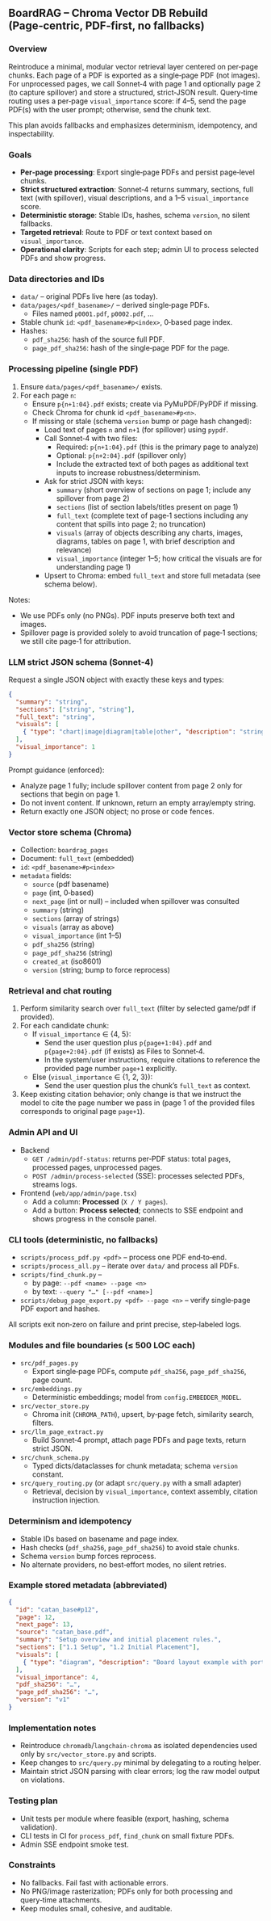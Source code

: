 ## BoardRAG – Chroma Vector DB Rebuild (Page‑centric, PDF‑first, no fallbacks)

### Overview
Reintroduce a minimal, modular vector retrieval layer centered on per‑page chunks. Each page of a PDF is exported as a single‑page PDF (not images). For unprocessed pages, we call Sonnet‑4 with page 1 and optionally page 2 (to capture spillover) and store a structured, strict‑JSON result. Query‑time routing uses a per‑page `visual_importance` score: if 4–5, send the page PDF(s) with the user prompt; otherwise, send the chunk text.

This plan avoids fallbacks and emphasizes determinism, idempotency, and inspectability.

### Goals
- **Per‑page processing**: Export single‑page PDFs and persist page‑level chunks.
- **Strict structured extraction**: Sonnet‑4 returns summary, sections, full text (with spillover), visual descriptions, and a 1–5 `visual_importance` score.
- **Deterministic storage**: Stable IDs, hashes, schema `version`, no silent fallbacks.
- **Targeted retrieval**: Route to PDF or text context based on `visual_importance`.
- **Operational clarity**: Scripts for each step; admin UI to process selected PDFs and show progress.

### Data directories and IDs
- `data/` – original PDFs live here (as today).
- `data/pages/<pdf_basename>/` – derived single‑page PDFs.
  - Files named `p0001.pdf`, `p0002.pdf`, …
- Stable chunk `id`: `<pdf_basename>#p<index>`, 0‑based page index.
- Hashes:
  - `pdf_sha256`: hash of the source full PDF.
  - `page_pdf_sha256`: hash of the single‑page PDF for the page.

### Processing pipeline (single PDF)
1) Ensure `data/pages/<pdf_basename>/` exists.
2) For each page `n`:
   - Ensure `p{n+1:04}.pdf` exists; create via PyMuPDF/PyPDF if missing.
   - Check Chroma for chunk id `<pdf_basename>#p<n>`.
   - If missing or stale (schema `version` bump or page hash changed):
     - Load text of pages `n` and `n+1` (for spillover) using `pypdf`.
     - Call Sonnet‑4 with two files:
       - Required: `p{n+1:04}.pdf` (this is the primary page to analyze)
       - Optional: `p{n+2:04}.pdf` (spillover only)
       - Include the extracted text of both pages as additional text inputs to increase robustness/determinism.
     - Ask for strict JSON with keys:
       - `summary` (short overview of sections on page 1; include any spillover from page 2)
       - `sections` (list of section labels/titles present on page 1)
       - `full_text` (complete text of page‑1 sections including any content that spills into page 2; no truncation)
       - `visuals` (array of objects describing any charts, images, diagrams, tables on page 1, with brief description and relevance)
       - `visual_importance` (integer 1–5; how critical the visuals are for understanding page 1)
     - Upsert to Chroma: embed `full_text` and store full metadata (see schema below).

Notes:
- We use PDFs only (no PNGs). PDF inputs preserve both text and images.
- Spillover page is provided solely to avoid truncation of page‑1 sections; we still cite page‑1 for attribution.

### LLM strict JSON schema (Sonnet‑4)
Request a single JSON object with exactly these keys and types:

```json
{
  "summary": "string",
  "sections": ["string", "string"],
  "full_text": "string",
  "visuals": [
    { "type": "chart|image|diagram|table|other", "description": "string", "relevance": "string" }
  ],
  "visual_importance": 1
}
```

Prompt guidance (enforced):
- Analyze page 1 fully; include spillover content from page 2 only for sections that begin on page 1.
- Do not invent content. If unknown, return an empty array/empty string.
- Return exactly one JSON object; no prose or code fences.

### Vector store schema (Chroma)
- Collection: `boardrag_pages`
- Document: `full_text` (embedded)
- `id`: `<pdf_basename>#p<index>`
- `metadata` fields:
  - `source` (pdf basename)
  - `page` (int, 0‑based)
  - `next_page` (int or null) – included when spillover was consulted
  - `summary` (string)
  - `sections` (array of strings)
  - `visuals` (array as above)
  - `visual_importance` (int 1–5)
  - `pdf_sha256` (string)
  - `page_pdf_sha256` (string)
  - `created_at` (iso8601)
  - `version` (string; bump to force reprocess)

### Retrieval and chat routing
1) Perform similarity search over `full_text` (filter by selected game/pdf if provided).
2) For each candidate chunk:
   - If `visual_importance` ∈ {4, 5}:
     - Send the user question plus `p{page+1:04}.pdf` and `p{page+2:04}.pdf` (if exists) as Files to Sonnet‑4.
     - In the system/user instructions, require citations to reference the provided page number `page+1` explicitly.
   - Else (`visual_importance` ∈ {1, 2, 3}):
     - Send the user question plus the chunk’s `full_text` as context.
3) Keep existing citation behavior; only change is that we instruct the model to cite the page number we pass in (page 1 of the provided files corresponds to original page `page+1`).

### Admin API and UI
- Backend
  - `GET /admin/pdf-status`: returns per‑PDF status: total pages, processed pages, unprocessed pages.
  - `POST /admin/process-selected` (SSE): processes selected PDFs, streams logs.
- Frontend (`web/app/admin/page.tsx`)
  - Add a column: **Processed** (`X / Y pages`).
  - Add a button: **Process selected**; connects to SSE endpoint and shows progress in the console panel.

### CLI tools (deterministic, no fallbacks)
- `scripts/process_pdf.py <pdf>` – process one PDF end‑to‑end.
- `scripts/process_all.py` – iterate over `data/` and process all PDFs.
- `scripts/find_chunk.py` –
  - by page: `--pdf <name> --page <n>`
  - by text: `--query "…" [--pdf <name>]`
- `scripts/debug_page_export.py <pdf> --page <n>` – verify single‑page PDF export and hashes.

All scripts exit non‑zero on failure and print precise, step‑labeled logs.

### Modules and file boundaries (≤ 500 LOC each)
- `src/pdf_pages.py`
  - Export single‑page PDFs, compute `pdf_sha256`, `page_pdf_sha256`, page count.
- `src/embeddings.py`
  - Deterministic embeddings; model from `config.EMBEDDER_MODEL`.
- `src/vector_store.py`
  - Chroma init (`CHROMA_PATH`), upsert, by‑page fetch, similarity search, filters.
- `src/llm_page_extract.py`
  - Build Sonnet‑4 prompt, attach page PDFs and page texts, return strict JSON.
- `src/chunk_schema.py`
  - Typed dicts/dataclasses for chunk metadata; schema `version` constant.
- `src/query_routing.py` (or adapt `src/query.py` with a small adapter)
  - Retrieval, decision by `visual_importance`, context assembly, citation instruction injection.

### Determinism and idempotency
- Stable IDs based on basename and page index.
- Hash checks (`pdf_sha256`, `page_pdf_sha256`) to avoid stale chunks.
- Schema `version` bump forces reprocess.
- No alternate providers, no best‑effort modes, no silent retries.

### Example stored metadata (abbreviated)
```json
{
  "id": "catan_base#p12",
  "page": 12,
  "next_page": 13,
  "source": "catan_base.pdf",
  "summary": "Setup overview and initial placement rules.",
  "sections": ["1.1 Setup", "1.2 Initial Placement"],
  "visuals": [
    { "type": "diagram", "description": "Board layout example with ports.", "relevance": "Clarifies placement rules" }
  ],
  "visual_importance": 4,
  "pdf_sha256": "…",
  "page_pdf_sha256": "…",
  "version": "v1"
}
```

### Implementation notes
- Reintroduce `chromadb`/`langchain-chroma` as isolated dependencies used only by `src/vector_store.py` and scripts.
- Keep changes to `src/query.py` minimal by delegating to a routing helper.
- Maintain strict JSON parsing with clear errors; log the raw model output on violations.

### Testing plan
- Unit tests per module where feasible (export, hashing, schema validation).
- CLI tests in CI for `process_pdf`, `find_chunk` on small fixture PDFs.
- Admin SSE endpoint smoke test.

### Constraints
- No fallbacks. Fail fast with actionable errors.
- No PNG/image rasterization; PDFs only for both processing and query‑time attachments.
- Keep modules small, cohesive, and auditable.


